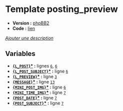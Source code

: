 # Template posting_preview

* __Version :__ [phpBB2](.)
* __Code :__ [lien](../../src/subsilver/posting_preview.tpl)

[*Ajouter une description*](https://fa-tvars.appspot.com/tpl/subsilver/posting_preview)

## Variables

* __[`{L_POST}`](https://github.com/Etana/t/blob/master/var/L_POST.md#readme)<a href="https://fa-tvars.appspot.com/var/L_POST">*</a> :__ lignes [`6`](../../src/subsilver/posting_preview.tpl#L6), [`6`](../../src/subsilver/posting_preview.tpl#L6)
* __[`{L_POST_SUBJECT}`](https://github.com/Etana/t/blob/master/var/L_POST_SUBJECT.md#readme)<a href="https://fa-tvars.appspot.com/var/L_POST_SUBJECT">*</a> :__ ligne [`6`](../../src/subsilver/posting_preview.tpl#L6)
* __[`{L_PREVIEW}`](https://github.com/Etana/t/blob/master/var/L_PREVIEW.md#readme)<a href="https://fa-tvars.appspot.com/var/L_PREVIEW">*</a> :__ ligne [`3`](../../src/subsilver/posting_preview.tpl#L3)
* __[`{MESSAGE}`](https://github.com/Etana/t/blob/master/var/MESSAGE.md#readme)<a href="https://fa-tvars.appspot.com/var/MESSAGE">*</a> :__ ligne [`13`](../../src/subsilver/posting_preview.tpl#L13)
* __[`{MINI_POST_IMG}`](https://github.com/Etana/t/blob/master/var/MINI_POST_IMG.md#readme)<a href="https://fa-tvars.appspot.com/var/MINI_POST_IMG">*</a> :__ ligne [`6`](../../src/subsilver/posting_preview.tpl#L6)
* __[`{MINI_TIME_IMG}`](https://github.com/Etana/t/blob/master/var/MINI_TIME_IMG.md#readme)<a href="https://fa-tvars.appspot.com/var/MINI_TIME_IMG">*</a> :__ ligne [`7`](../../src/subsilver/posting_preview.tpl#L7)
* __[`{POST_DATE}`](https://github.com/Etana/t/blob/master/var/POST_DATE.md#readme)<a href="https://fa-tvars.appspot.com/var/POST_DATE">*</a> :__ ligne [`7`](../../src/subsilver/posting_preview.tpl#L7)
* __[`{POST_SUBJECT}`](https://github.com/Etana/t/blob/master/var/POST_SUBJECT.md#readme)<a href="https://fa-tvars.appspot.com/var/POST_SUBJECT">*</a> :__ ligne [`7`](../../src/subsilver/posting_preview.tpl#L7)
